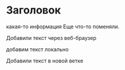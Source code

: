 # Заголовок
какая-то информация
Еще что-то поменяли.

Добавили текст через веб-браузер


добавим текст локально

Добавили текст в новой ветке
